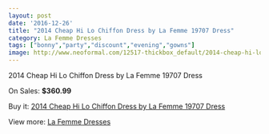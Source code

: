 ```yaml
---
layout: post
date: '2016-12-26'
title: "2014 Cheap Hi Lo Chiffon Dress by La Femme 19707 Dress"
category: La Femme Dresses
tags: ["bonny","party","discount","evening","gowns"]
image: http://www.neoformal.com/12517-thickbox_default/2014-cheap-hi-lo-chiffon-dress-by-la-femme-19707-dress.jpg
---
```

2014 Cheap Hi Lo Chiffon Dress by La Femme 19707 Dress

On Sales: **$360.99**
<a href="https://www.neoformal.com/en/la-femme-dresses-2014/4423-2014-cheap-hi-lo-chiffon-dress-by-la-femme-19707-dress.html"><amp-img layout="responsive" width="600" height="600" src="//www.neoformal.com/12517-thickbox_default/2014-cheap-hi-lo-chiffon-dress-by-la-femme-19707-dress.jpg" alt="2014 Cheap Hi Lo Chiffon Dress by La Femme 19707 Dress 0" /></a>
<a href="https://www.neoformal.com/en/la-femme-dresses-2014/4423-2014-cheap-hi-lo-chiffon-dress-by-la-femme-19707-dress.html"><amp-img layout="responsive" width="600" height="600" src="//www.neoformal.com/12520-thickbox_default/2014-cheap-hi-lo-chiffon-dress-by-la-femme-19707-dress.jpg" alt="2014 Cheap Hi Lo Chiffon Dress by La Femme 19707 Dress 1" /></a>
<a href="https://www.neoformal.com/en/la-femme-dresses-2014/4423-2014-cheap-hi-lo-chiffon-dress-by-la-femme-19707-dress.html"><amp-img layout="responsive" width="600" height="600" src="//www.neoformal.com/12519-thickbox_default/2014-cheap-hi-lo-chiffon-dress-by-la-femme-19707-dress.jpg" alt="2014 Cheap Hi Lo Chiffon Dress by La Femme 19707 Dress 2" /></a>
<a href="https://www.neoformal.com/en/la-femme-dresses-2014/4423-2014-cheap-hi-lo-chiffon-dress-by-la-femme-19707-dress.html"><amp-img layout="responsive" width="600" height="600" src="//www.neoformal.com/12518-thickbox_default/2014-cheap-hi-lo-chiffon-dress-by-la-femme-19707-dress.jpg" alt="2014 Cheap Hi Lo Chiffon Dress by La Femme 19707 Dress 3" /></a>

Buy it: [2014 Cheap Hi Lo Chiffon Dress by La Femme 19707 Dress](https://www.neoformal.com/en/la-femme-dresses-2014/4423-2014-cheap-hi-lo-chiffon-dress-by-la-femme-19707-dress.html "2014 Cheap Hi Lo Chiffon Dress by La Femme 19707 Dress")

View more: [La Femme Dresses](https://www.neoformal.com/en/56-la-femme-dresses-2014 "La Femme Dresses")